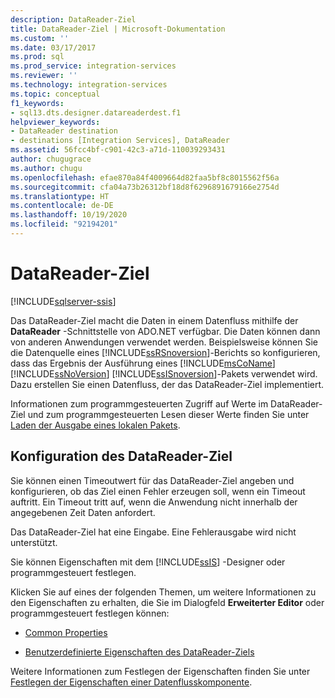 ```yaml
---
description: DataReader-Ziel
title: DataReader-Ziel | Microsoft-Dokumentation
ms.custom: ''
ms.date: 03/17/2017
ms.prod: sql
ms.prod_service: integration-services
ms.reviewer: ''
ms.technology: integration-services
ms.topic: conceptual
f1_keywords:
- sql13.dts.designer.datareaderdest.f1
helpviewer_keywords:
- DataReader destination
- destinations [Integration Services], DataReader
ms.assetid: 56fcc4bf-c901-42c3-a71d-110039293431
author: chugugrace
ms.author: chugu
ms.openlocfilehash: efae870a84f4009664d82faa5bf8c8015562f56a
ms.sourcegitcommit: cfa04a73b26312bf18d8f6296891679166e2754d
ms.translationtype: HT
ms.contentlocale: de-DE
ms.lasthandoff: 10/19/2020
ms.locfileid: "92194201"
---
```

# <a name="datareader-destination"></a>DataReader-Ziel

[!INCLUDE[sqlserver-ssis](../../includes/applies-to-version/sqlserver-ssis.md)]


  Das DataReader-Ziel macht die Daten in einem Datenfluss mithilfe der **DataReader** -Schnittstelle von ADO.NET verfügbar. Die Daten können dann von anderen Anwendungen verwendet werden. Beispielsweise können Sie die Datenquelle eines [!INCLUDE[ssRSnoversion](../../includes/ssrsnoversion-md.md)]-Berichts so konfigurieren, dass das Ergebnis der Ausführung eines [!INCLUDE[msCoName](../../includes/msconame-md.md)] [!INCLUDE[ssNoVersion](../../includes/ssnoversion-md.md)] [!INCLUDE[ssISnoversion](../../includes/ssisnoversion-md.md)]-Pakets verwendet wird. Dazu erstellen Sie einen Datenfluss, der das DataReader-Ziel implementiert.  
  
 Informationen zum programmgesteuerten Zugriff auf Werte im DataReader-Ziel und zum programmgesteuerten Lesen dieser Werte finden Sie unter [Laden der Ausgabe eines lokalen Pakets](../../integration-services/run-manage-packages-programmatically/loading-the-output-of-a-local-package.md).  
  
## <a name="configuration-of-the-datareader-destination"></a>Konfiguration des DataReader-Ziel  
 Sie können einen Timeoutwert für das DataReader-Ziel angeben und konfigurieren, ob das Ziel einen Fehler erzeugen soll, wenn ein Timeout auftritt. Ein Timeout tritt auf, wenn die Anwendung nicht innerhalb der angegebenen Zeit Daten anfordert.  
  
 Das DataReader-Ziel hat eine Eingabe. Eine Fehlerausgabe wird nicht unterstützt.  
  
 Sie können Eigenschaften mit dem [!INCLUDE[ssIS](../../includes/ssis-md.md)] -Designer oder programmgesteuert festlegen.  
  
 Klicken Sie auf eines der folgenden Themen, um weitere Informationen zu den Eigenschaften zu erhalten, die Sie im Dialogfeld **Erweiterter Editor** oder programmgesteuert festlegen können:  
  
-   [Common Properties](./set-the-properties-of-a-data-flow-component.md)  
  
-   [Benutzerdefinierte Eigenschaften des DataReader-Ziels](../../integration-services/data-flow/datareader-destination-custom-properties.md)  
  
 Weitere Informationen zum Festlegen der Eigenschaften finden Sie unter [Festlegen der Eigenschaften einer Datenflusskomponente](../../integration-services/data-flow/set-the-properties-of-a-data-flow-component.md).  
  
